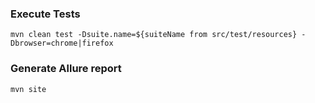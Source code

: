 ### Execute Tests
`mvn clean test -Dsuite.name=${suiteName from src/test/resources} -Dbrowser=chrome|firefox`

### Generate Allure report
`mvn site`
